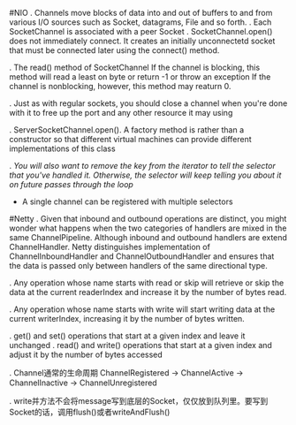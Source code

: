 #NIO
. Channels move blocks of data into and out of buffers to and from various I/O sources such as Socket, datagrams, File and so forth.
. Each SocketChannel is associated with a peer Socket
. SocketChannel.open() does not immediately connect. It creates an initially unconnectetd socket that must be connected later using the connect() method.

. The read() method of SocketChannel
If the channel is blocking, this method will read a least on byte or return -1 or throw an exception
If the channel is nonblocking, however, this method may reaturn 0.

. Just as with regular sockets, you should close a channel when you're done with it to free up the port and any other resource it may using

. ServerSocketChannel.open(). A factory method is rather than a constructor so that different virtual machines can provide different implementations of this class

. *You will also want to remove the key from the iterator to tell the selector that you've handled it.*
  *Otherwise, the selector will keep telling you about it on future passes through the loop* 
  
* A single channel can be registered with multiple selectors

#Netty
. Given that inbound and outbound operations are distinct, you might wonder what happens when the two categories of handlers are mixed in the same ChannelPipeline.
Although inbound and outbound handlers are extend ChannelHandler. Netty distinguishes implementation of ChannelInboundHandler and ChannelOutboundHandler
and ensures that the data is passed only between handlers of the same directional type.

. Any operation whose name starts with read or skip will retrieve or skip the data at the current readerIndex
and increase it by the number of bytes read.

. Any operation whose name starts with write will start writing data at the current writerIndex,
increasing it by the number of bytes written. 

. get() and set() operations that start at a given index and leave it unchanged
. read() and write() operations that start at a given index and adjust it by the number of bytes accessed

. Channel通常的生命周期
ChannelRegistered -> ChannelActive -> ChannelInactive -> ChannelUnregistered

. write并方法不会将message写到底层的Socket，仅仅放到队列里。要写到Socket的话，调用flush()或者writeAndFlush()

